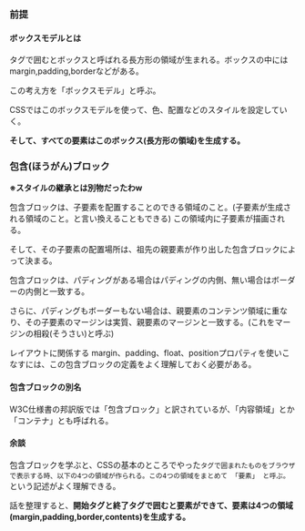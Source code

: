### 前提
#### ボックスモデルとは

タグで囲むとボックスと呼ばれる長方形の領域が生まれる。ボックスの中にはmargin,padding,borderなどがある。  

この考え方を「ボックスモデル」と呼ぶ。

CSSではこのボックスモデルを使って、色、配置などのスタイルを設定していく。

**そして、すべての要素はこのボックス(長方形の領域)を生成する。**

### 包含(ほうがん)ブロック

**※スタイルの継承とは別物だったわw**

包含ブロックは、子要素を配置することのできる領域のこと。(子要素が生成される領域のこと。と言い換えることもできる)
この領域内に子要素が描画される。

そして、その子要素の配置場所は、祖先の親要素が作り出した包含ブロックによって決まる。

包含ブロックは、パディングがある場合はパディングの内側、無い場合はボーダーの内側と一致する。

さらに、パディングもボーダーもない場合は、親要素のコンテンツ領域に重なり、その子要素のマージンは実質、親要素のマージンと一致する。(これをマージンの相殺(そうさい)と呼ぶ)

レイアウトに関係する margin、padding、float、positionプロパティを使いこなすには、この包含ブロックの定義をよく理解しておく必要がある。

#### 包含ブロックの別名

W3C仕様書の邦訳版では「包含ブロック」と訳されているが、「内容領域」とか「コンテナ」とも呼ばれる。

#### 余談

包含ブロックを学ぶと、CSSの基本のところでやった`タグで囲まれたものをブラウザで表示する時、以下の4つの領域が作られる。この4つの領域をまとめて 「要素」 と呼ぶ。`という記述がよく理解できる。

話を整理すると、**開始タグと終了タグで囲むと要素ができて、要素は4つの領域(margin,padding,border,contents)を生成する。**









